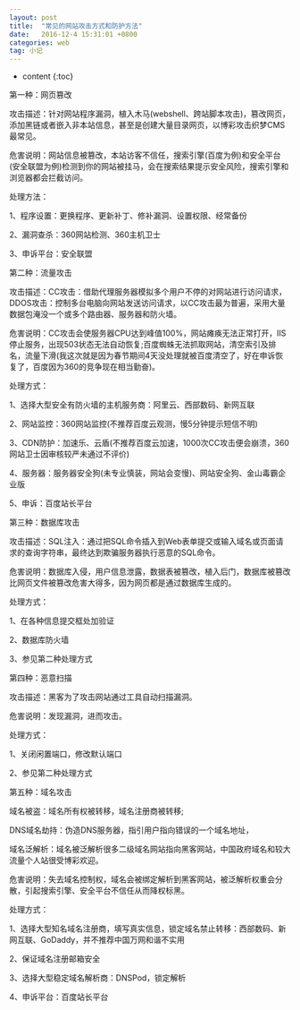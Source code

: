 ```yaml
---
layout: post
title:  "常见的网站攻击方式和防护方法"
date:   2016-12-4 15:31:01 +0800
categories: web
tag: 小记
---
```


* content
{:toc}


第一种：网页篡改

攻击描述：针对网站程序漏洞，植入木马(webshell、跨站脚本攻击)，篡改网页，添加黑链或者嵌入非本站信息，甚至是创建大量目录网页，以博彩攻击织梦CMS最常见。

危害说明：网站信息被篡改，本站访客不信任，搜索引擎(百度为例)和安全平台(安全联盟为例)检测到你的网站被挂马，会在搜索结果提示安全风险，搜索引擎和浏览器都会拦截访问。

处理方法：

1、程序设置：更换程序、更新补丁、修补漏洞、设置权限、经常备份

2、漏洞查杀：360网站检测、360主机卫士

3、申诉平台：安全联盟

第二种：流量攻击

攻击描述：CC攻击：借助代理服务器模拟多个用户不停的对网站进行访问请求，DDOS攻击：控制多台电脑向网站发送访问请求，以CC攻击最为普遍，采用大量数据包淹没一个或多个路由器、服务器和防火墙。

危害说明：CC攻击会使服务器CPU达到峰值100%，网站瘫痪无法正常打开，IIS停止服务，出现503状态无法自动恢复;百度蜘蛛无法抓取网站，清空索引及排名，流量下滑(我这次就是因为春节期间4天没处理就被百度清空了，好在申诉恢复了，百度因为360的竞争现在相当勤奋)。

处理方式：

1、选择大型安全有防火墙的主机服务商：阿里云、西部数码、新网互联

2、网站监控：360网站监控(不推荐百度云观测，慢5分钟提示短信不明)

3、CDN防护：加速乐、云盾(不推荐百度云加速，1000次CC攻击便会崩溃，360网站卫士因审核较严未通过不评价)

4、服务器：服务器安全狗(未专业慎装，网站会变慢)、网站安全狗、金山毒霸企业版

5、申诉：百度站长平台

第三种：数据库攻击

攻击描述：SQL注入：通过把SQL命令插入到Web表单提交或输入域名或页面请求的查询字符串，最终达到欺骗服务器执行恶意的SQL命令。

危害说明：数据库入侵，用户信息泄露，数据表被篡改，植入后门，数据库被篡改比网页文件被篡改危害大得多，因为网页都是通过数据库生成的。

处理方式：

1、在各种信息提交框处加验证

2、数据库防火墙

3、参见第二种处理方式

第四种：恶意扫描

攻击描述：黑客为了攻击网站通过工具自动扫描漏洞。

危害说明：发现漏洞，进而攻击。

处理方式：

1、关闭闲置端口，修改默认端口

2、参见第二种处理方式

第五种：域名攻击

域名被盗：域名所有权被转移，域名注册商被转移;

DNS域名劫持：伪造DNS服务器，指引用户指向错误的一个域名地址，

域名泛解析：域名被泛解析很多二级域名网站指向黑客网站，中国政府域名和较大流量个人站很受博彩欢迎。

危害说明：失去域名控制权，域名会被绑定解析到黑客网站，被泛解析权重会分散，引起搜索引擎、安全平台不信任从而降权标黑。

处理方式：

1、选择大型知名域名注册商，填写真实信息，锁定域名禁止转移：西部数码、新网互联、GoDaddy，并不推荐中国万网和谐不实用

2、保证域名注册邮箱安全

3、选择大型稳定域名解析商：DNSPod，锁定解析

4、申诉平台：百度站长平台